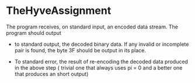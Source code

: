 # TheHyveAssignment


The program receives, on standard input, an encoded data stream. 
The program should output 
* to standard output, the decoded binary data. If any invalid or incomplete
pair is found, the byte 3F should be output in its place.

* To standard error, the result of re-encoding the decoded data produced in the above step ( trivial one that always uses pi = 0 and a better one that produces an short output)
